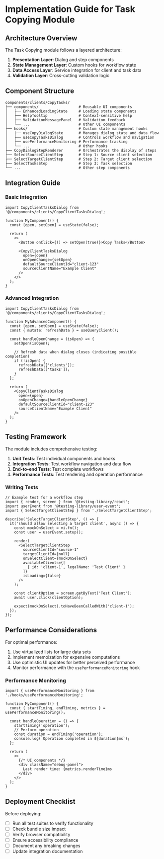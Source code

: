 
# Implementation Guide for Task Copying Module

## Architecture Overview

The Task Copying module follows a layered architecture:

1. **Presentation Layer**: Dialog and step components
2. **State Management Layer**: Custom hooks for workflow state
3. **Data Access Layer**: Service integration for client and task data
4. **Validation Layer**: Cross-cutting validation logic

## Component Structure

```
components/clients/CopyTasks/
├── components/                  # Reusable UI components
│   ├── EnhancedLoadingState     # Loading state components
│   ├── HelpTooltip              # Context-sensitive help
│   ├── ValidationMessagePanel   # Validation feedback
│   └── ...                      # Other UI components
├── hooks/                       # Custom state management hooks
│   ├── useCopyDialogState       # Manages dialog state and data flow
│   ├── useCopyTasksDialog       # Controls workflow and navigation
│   ├── usePerformanceMonitoring # Performance tracking
│   └── ...                      # Other hooks
├── CopyDialogStepRenderer       # Orchestrates the display of steps
├── SelectSourceClientStep       # Step 1: Source client selection
├── SelectTargetClientStep       # Step 2: Target client selection
├── SelectTasksStep              # Step 3: Task selection
└── ...                          # Other step components
```

## Integration Guide

### Basic Integration

```tsx
import CopyClientTasksDialog from '@/components/clients/CopyClientTasksDialog';

function MyComponent() {
  const [open, setOpen] = useState(false);
  
  return (
    <>
      <Button onClick={() => setOpen(true)}>Copy Tasks</Button>
      
      <CopyClientTasksDialog
        open={open}
        onOpenChange={setOpen}
        defaultSourceClientId="client-123"
        sourceClientName="Example Client"
      />
    </>
  );
}
```

### Advanced Integration

```tsx
import CopyClientTasksDialog from '@/components/clients/CopyClientTasksDialog';

function MyAdvancedComponent() {
  const [open, setOpen] = useState(false);
  const { mutate: refreshData } = useQueryClient();
  
  const handleOpenChange = (isOpen) => {
    setOpen(isOpen);
    
    // Refresh data when dialog closes (indicating possible completion)
    if (!isOpen) {
      refreshData(['clients']);
      refreshData(['tasks']);
    }
  };
  
  return (
    <CopyClientTasksDialog
      open={open}
      onOpenChange={handleOpenChange}
      defaultSourceClientId="client-123"
      sourceClientName="Example Client"
    />
  );
}
```

## Testing Framework

The module includes comprehensive testing:

1. **Unit Tests**: Test individual components and hooks
2. **Integration Tests**: Test workflow navigation and data flow
3. **End-to-end Tests**: Test complete workflows
4. **Performance Tests**: Test rendering and operation performance

### Writing Tests

```tsx
// Example test for a workflow step
import { render, screen } from '@testing-library/react';
import userEvent from '@testing-library/user-event';
import { SelectTargetClientStep } from './SelectTargetClientStep';

describe('SelectTargetClientStep', () => {
  it('should allow selecting a target client', async () => {
    const mockOnSelect = vi.fn();
    const user = userEvent.setup();
    
    render(
      <SelectTargetClientStep
        sourceClientId="source-1"
        targetClientId={null}
        onSelectClient={mockOnSelect}
        availableClients={[
          { id: 'client-1', legalName: 'Test Client' }
        ]}
        isLoading={false}
      />
    );
    
    const clientOption = screen.getByText('Test Client');
    await user.click(clientOption);
    
    expect(mockOnSelect).toHaveBeenCalledWith('client-1');
  });
});
```

## Performance Considerations

For optimal performance:

1. Use virtualized lists for large data sets
2. Implement memoization for expensive computations
3. Use optimistic UI updates for better perceived performance
4. Monitor performance with the `usePerformanceMonitoring` hook

### Performance Monitoring

```tsx
import { usePerformanceMonitoring } from './hooks/usePerformanceMonitoring';

function MyComponent() {
  const { startTiming, endTiming, metrics } = usePerformanceMonitoring();
  
  const handleOperation = () => {
    startTiming('operation');
    // Perform operation
    const duration = endTiming('operation');
    console.log(`Operation completed in ${duration}ms`);
  };
  
  return (
    <>
      {/* UI components */}
      <div className="debug-panel">
        Last render time: {metrics.renderTime}ms
      </div>
    </>
  );
}
```

## Deployment Checklist

Before deploying:

- [ ] Run all test suites to verify functionality
- [ ] Check bundle size impact
- [ ] Verify browser compatibility
- [ ] Ensure accessibility compliance
- [ ] Document any breaking changes
- [ ] Update integration documentation
